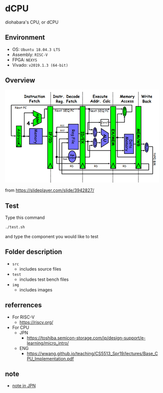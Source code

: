 # dCPU

diohabara's CPU, or dCPU

## Environment

- OS: `Ubuntu 18.04.3 LTS`
- Assembly: `RISC-V`
- FPGA: `NEXYS`
- Vivado:  `v2019.1.3 (64-bit)`

## Overview

![CPU](img/cpu.png)

from <https://slideplayer.com/slide/3942827/>

## Test

Type this command

```sh
./test.sh
```

and type the component you would like to test

## Folder description

- `src`
  - includes source files
- `test`
  - includes test bench files
- `img`
  - includes images

## referrences

- For RISC-V
  - <https://riscv.org/>
- For CPU
  - JPN
    - <https://toshiba.semicon-storage.com/jp/design-support/e-learning/micro_intro/>
  - ENG
    - <https://wwang.github.io/teaching/CS5513_Spr19/lectures/Base_CPU_Implementation.pdf>

## note

- [note in JPN](https://hackmd.io/_mzHwoncRbicxOlpW_OqbQ)
